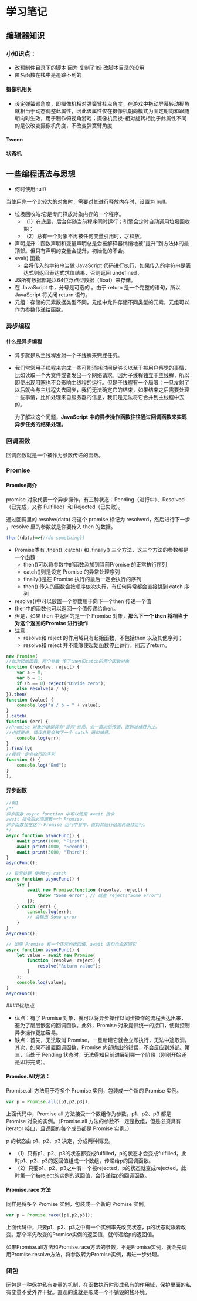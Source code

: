# 学习笔记

## 编辑器知识

### 小知识点：

- 改预制件目录下的脚本 因为 复制了1份 改脚本目录的没用
- 匿名函数在栈中是追踪不到的

#### 摄像机相关

- 设定弹簧臂角度，即摄像机相对弹簧臂挂点角度，在游戏中拖动屏幕转动视角就相当于动态调整此属性，因此该属性仅在摄像机朝向模式为固定朝向和跟随朝向时生效，用于制作俯视角游戏；摄像机变换-相对旋转相比于此属性不同的是仅改变摄像机角度，不改变弹簧臂角度

#### Tween 

#### 状态机 

## 一些编程语法与思想

- 何时使用null?

当使用完一个比较大的对象时，需要对其进行释放内存时，设置为 null。

- 垃圾回收站:它是专门释放对象内存的一个程序。
  - （1）在底层，后台伴随当前程序同时运行；引擎会定时自动调用垃圾回收期；
  -  （2）总有一个对象不再被任何变量引用时，才释放。
- 声明提升：函数声明和变量声明总是会被解释器悄悄地被"提升"到方法体的最顶部。但只有声明的变量会提升，初始化的不会。
- eval() 函数
  - 会将传入的字符串当做 JavaScript 代码进行执行，如果传入的字符串是表达式则返回表达式求值结果，否则返回 undefined 。
- JS所有数据都是以64位浮点型数据（float）来存储。
- 在 JavaScript 中，分号是可选的 。由于 return 是一个完整的语句，所以 JavaScript 将关闭 return 语句。
- 元组：存储的元素数据类型不同，元组中允许存储不同类型的元素，元组可以作为参数传递给函数。

### 异步编程

#### 什么是异步编程

- 异步就是从主线程发射一个子线程来完成任务。

- 我们常常用子线程来完成一些可能消耗时间足够长以至于被用户察觉的事情，比如读取一个大文件或者发出一个网络请求。因为子线程独立于主线程，所以即使出现阻塞也不会影响主线程的运行。但是子线程有一个局限：一旦发射了以后就会与主线程失去同步，我们无法确定它的结束，如果结束之后需要处理一些事情，比如处理来自服务器的信息，我们是无法将它合并到主线程中去的。

  为了解决这个问题，**JavaScript** **中的异步操作函数往往通过回调函数来实现异步任务的结果处理。**

### 回调函数

回调函数就是一个被作为参数传递的函数。

### Promise

#### Promise简介

promise 对象代表一个异步操作，有三种状态：Pending（进行中）、Resolved（已完成，又称 Fulfilled）和 Rejected（已失败）。

通过回调里的 resolve(data) 将这个 promise 标记为 resolverd，然后进行下一步 ，resolve 里的参数就是你要传入 then 的数据。

```javascript
then((data)=>{//do something})
```



- Promise类有 .then() .catch() 和 .finally() 三个方法，这三个方法的参数都是一个函数
  - then()可以将参数中的函数添加到当前Promise 的正常执行序列
  - catch()则是设定 Promise 的异常处理序列
  - finally()是在 Promise 执行的最后一定会执行的序列
  - then() 传入的函数会按顺序依次执行，有任何异常都会直接跳到 catch 序列
- resolve()中可以放置一个参数用于向下一个then 传递一个值
-  then中的函数也可以返回一个值传递给then。
-  但是，如果 then 中返回的是一个 Promise 对象，**那么下一个 then 将相当于对这个返回的Promise 进行操作**
- 注意：
  -  resolve和 reject 的作用域只有起始函数，不包括then 以及其他序列；
  - resolve和 reject 并不能够使起始函数停止运行，别忘了return。

```javascript
new Promise(
//此为起始函数，两个参数 传了then和catch的两个函数对象
function (resolve, reject) {
    var a = 0;
    var b = 1;
    if (b == 0) reject("Divide zero");
    else resolve(a / b);
}).then(
function (value) {
    console.log("a / b = " + value);
}
).catch(
function (err) {
//Promise 对象的错误具有"冒泡"性质，会一直向后传递，直到被捕获为止。
//也就是说，错误总是会被下一个 catch 语句捕获。
    console.log(err);
}
).finally(
//最后一定会执行的序列
function () {
    console.log("End");
}
);
```

#### 异步函数

```javascript
//例1
/**
异步函数 async function 中可以使用 await 指令
await 指令后必须跟着一个 Promise，
异步函数会在这个 Promise 运行中暂停，直到其运行结束再继续运行。
*/
async function asyncFunc() {
    await print(1000, "First");
    await print(4000, "Second");
    await print(3000, "Third");
}
asyncFunc();

// 异常处理 使用try-catch
async function asyncFunc() {
    try {
        await new Promise(function (resolve, reject) {
            throw "Some error"; // 或者 reject("Some error")
        });
    } catch (err) {
        console.log(err);
        // 会输出 Some error
    }
}
asyncFunc();

// 如果 Promise 有一个正常的返回值，await 语句也会返回它
async function asyncFunc() {
    let value = await new Promise(
        function (resolve, reject) {
            resolve("Return value");
        }
    );
    console.log(value);
}
asyncFunc();
```

####优缺点

- 优点：有了 Promise 对象，就可以将异步操作以同步操作的流程表达出来，避免了层层嵌套的回调函数。此外，Promise 对象提供统一的接口，使得控制异步操作更加容易。
- 缺点：首先，无法取消 Promise，一旦新建它就会立即执行，无法中途取消。其次，如果不设置回调函数，Promise 内部抛出的错误，不会反应到外部。第三，当处于 Pending 状态时，无法得知目前进展到哪一个阶段（刚刚开始还是即将完成）。

#### Promise.All方法：

Promise.all 方法用于将多个 Promise 实例，包装成一个新的 Promise 实例。

```javascript
var p = Promise.all([p1,p2,p3]);
```

上面代码中，Promise.all 方法接受一个数组作为参数，p1、p2、p3 都是 Promise 对象的实例。（Promise.all 方法的参数不一定是数组，但是必须具有iterator 接口，且返回的每个成员都是 Promise 实例。）

p 的状态由 p1、p2、p3 决定，分成两种情况。

- （1）只有p1、p2、p3的状态都变成fulfilled，p的状态才会变成fulfilled，此时p1、p2、p3的返回值组成一个数组，传递给p的回调函数。
- （2）只要p1、p2、p3之中有一个被rejected，p的状态就变成rejected，此时第一个被reject的实例的返回值，会传递给p的回调函数。

#### Promise.race 方法

同样是将多个 Promise 实例，包装成一个新的 Promise 实例。

```javascript
var p = Promise.race([p1,p2,p3]);
```

上面代码中，只要p1、p2、p3之中有一个实例率先改变状态，p的状态就跟着改变。那个率先改变的Promise实例的返回值，就传递给p的返回值。

如果Promise.all方法和Promise.race方法的参数，不是Promise实例，就会先调用Promise.resolve方法，将参数转为Promise实例，再进一步处理。

### 闭包

闭包是一种保护私有变量的机制，在函数执行时形成私有的作用域，保护里面的私有变量不受外界干扰。直观的说就是形成一个不销毁的栈环境。

 

 

 